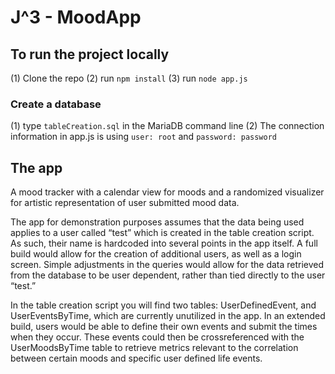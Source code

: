 # J^3 - MoodApp

## To run the project locally

(1) Clone the repo
(2) run `npm install`
(3) run `node app.js`

### Create a database
(1) type `tableCreation.sql` in the MariaDB command line
(2) The connection information in app.js is using `user: root` and `password: password`

## The app

A mood tracker with a calendar view for moods and a randomized visualizer for artistic representation of user submitted mood data.

The app for demonstration purposes assumes that the data being used applies to a user called “test” which is created in the table creation script.  As such, their name is hardcoded into several points in the app itself.  A full build would allow for the creation of additional users, as well as a login screen.  Simple adjustments in the queries would allow for the data retrieved from the database to be user dependent, rather than tied directly to the user “test.”

In the table creation script you will find two tables: UserDefinedEvent, and UserEventsByTime, which are currently unutilized in the app.  In an extended build, users would be able to define their own events and submit the times when they occur. These events could then be crossreferenced with the UserMoodsByTime table to retrieve metrics relevant to the correlation between certain moods and specific user defined life events.
